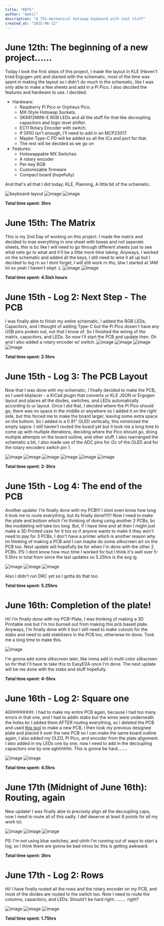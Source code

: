 ```yaml
---
title: "KB75"
author: "Aahil"
description: "A 75% mechanical hotswap keyboard with cool stuff"
created_at: "2025-06-12"
---
```


# June 12th: The beginning of a new project......

Today I took the first steps of this project, I made the layout in KLE (Haven't tried Ergogen yet) and started with the schematic, most of the time was spent in making the layout so I didn't do much in the schematic, like I was only able to make a few sheets and add in a Pi Pico. I also decided the features and hardware to use.
I decided:
- Hardware:
    - Raspberry Pi Pico or Orpheus Pico.
    - MX-Style Hotswap Sockets.
    - SK6812MINI-E RGB LEDs and all the stuff for that like decoupling capacitors and logic level shifter.
    - EC11 Rotary Encoder with switch.
    - If GPIO isn't enough, I'll need to add in an MCP23017.
    - Maybe Type-C PD will be added so all the ICs and port for that.
    - The rest will be decided as we go on
- Features:
    - Hotswappable MX Switches
    - A rotary encoder
    - Per-key RGB
    - Customizable firmware
    - Compact board (hopefully)

 And that's all that I did today; KLE, Planning, A little bit of the schematic.

![keyboard-layout](https://github.com/user-attachments/assets/d0c03b79-9d64-4abb-84ac-26976ad79f7c)
![image](https://github.com/user-attachments/assets/481afb8f-1bab-49a4-8e27-c78268a186cd)
![image](https://github.com/user-attachments/assets/11656e81-6ee1-47f5-9c43-f3877cdc8a9e)

 **Total time spent: 3hrs**

# June 15th: The Matrix

This is my 2nd Day of working on this project. I made the matrix and decided to mae everything in one sheet with boxes and not seperate sheets, this is bc like I will need to go through different sheets just to see what nets go to what and it'll be a little more time taking. Anyways, I worked on the schematic and added all the keys, I still need to wire it all up but I decided to log rn so I dont forget, I will still work rn tho, btw I started at 1AM lol so yeah I haven't slept :(.
![image](https://github.com/user-attachments/assets/317da8b9-bf26-45cf-ba87-7c9fb4c9cfa3)
![image](https://github.com/user-attachments/assets/157af02d-fad2-474a-9e68-1906e1ec2fc9)

**Total time spent: 4.5ish hours**

# June 15th - Log 2: Next Step - The PCB

I was finally able to finish my entire schematic, I added the RGB LEDs, Capacitors, and I thought of adding Type-C but the Pi Pico dosen't have any USB pins proken out, not that I know of. So I finished the wiring of the matrix, capacitors, and LEDs. So now I'll start the PCB and update then. Oh and I also added a rotary encoder w/ switch.
![image](https://github.com/user-attachments/assets/d4771dae-4cad-40f2-95c3-29abeb6d920c)
![image](https://github.com/user-attachments/assets/389ec836-0589-4872-bc26-2cf47997ab9f)
![image](https://github.com/user-attachments/assets/1e47e696-ea9e-4dd3-85bd-d255894640d9)
![image](https://github.com/user-attachments/assets/babf7ec4-75be-433e-854f-468cfa62ccb3)

**Total time spent: 2.5hrs**

# June 15th - Log 3: The PCB Layout

Now that I was done with my schematic, I finally decided to make the PCB, so I used kbplacer - a KiCad plugin that converts ur KLE JSON or Ergogen layout and places all the diodes, switches, and LEDs automatically according to ur layout. Once I did that, I decided where the Pi Pico should go, there was no space in the middle or anywhere so I added it on the right side, but this forced me to make the board larger, leaving some extra space on the bottom. So I added in a 0.91" OLED vertically, this minimized the empty sapce. I still haven't routed the board yet but it took me a long time to come up with multiple itterations, deciding where the Pico should go, doing multiple attempts on the board outline, and other stuff. I also rearranged the schematic a bit, I also made use of the ADC pins for i2c of the OLED and for the rotary encoders switch pin 1.

![image](https://github.com/user-attachments/assets/3510f678-3912-42c6-b52a-2edccb3f8bc9)
![image](https://github.com/user-attachments/assets/650606c4-6272-4dba-aceb-9ccf0a23be55)
![image](https://github.com/user-attachments/assets/c1e5242a-cb5e-462e-9bc5-870e9f5aa79a)
![image](https://github.com/user-attachments/assets/d7729aa8-ae92-4e73-9bd9-f6f40d68b696)
![image](https://github.com/user-attachments/assets/8e03e949-35ec-4323-b7ac-d58c50bf8804)
![image](https://github.com/user-attachments/assets/94c73f89-794d-4c82-af51-2190c69ce6a7)

**Total time spent: 2-3hrs**

# June 15th - Log 4: The end of the PCB

Another update: I'm finally done with my PCB!!! I dont even know how long it took me to route everything, but its finally done!!!!!! Now I need to make the plate and bottom which I'm thinking of doing using another 2 PCBs, bc like moddeling will take too long. But, if I have time and all then I might just make a 3D Printed case for it too so if anyone wants to make it they won't need to pay for 3 PCBs, I don't have a printer which is another reason why im thinking of making a PCB and I can maybe do some silkscreen art on the PCB too. Next update will hopefully be for when I'm done with the other 2 PCBs. PS: I dont know how muc time I worked for but I think it's well over 5-5.5hrs in total from since the last updates so 5.25hrs is the avg ig.

![image](https://github.com/user-attachments/assets/7d586e3a-1665-4772-ba09-a3e87a266d44)
![image](https://github.com/user-attachments/assets/c59140be-ec14-4dbe-b93b-ea4e12e7fb48)
![image](https://github.com/user-attachments/assets/ad84f048-93e9-40df-bd6f-d3790d7a145c)

Also I didn't run DRC yet so I gotta do that too.

**Total time spent: 5.25hrs**

# June 16th: Completion of the plate!

Hi! I'm finally done with my PCB-Plate, I was thinking of making a 3D Printable one but I'm too burned out from making this pcb based plate. Anyways, I'm finally done with it but I still need to make cutouts for the stabs and need to add stabilizers in the PCB too, otherwise Im done. Took me a long time to make this.

![image](https://github.com/user-attachments/assets/02aa2c8f-b81e-4b47-a8e7-89b6662e8c99)

I'm gonna add some silkscreen later, like imma add in multi color silkscreen so for that I'll have to take this to EasyEDA once I'm done. The next update will be me done with the stabs and stuff hopefully.

**Total time spent: 4-5hrs**

# June 16th - Log 2: Square one
AGHHHHHHH. I had to make my entire PCB again, because I had too many errors in that one, and I had to addin stabs but the wires were underneath the holes bc I added them AFTER routing everything, so I deleted the PCB and used [this tool](https://keyboard-tools.xyz/) to make a new PCB, I then took my previous designed plate and placed it over the new PCB so I can make the same board outline again, I also added my OLED, Pi Pico, and encoder from the plate alignment. I also added in my LEDs one by one, now I need to add in the decoupling capacitors one by one aghhhhhh. This is gonna be hard........

![image](https://github.com/user-attachments/assets/2ce033c9-2cc6-443a-8da8-a641fbb2a5f3)
![image](https://github.com/user-attachments/assets/1fb77c14-bc63-4aa7-801a-250dd2291406)

**Total time spent: 4.5hrs**

# June 17th (Midnight of June 16th): Routing, again
New update! I was finally able to precisely align all the decoupling caps, now I need to route all of this sadly. I def deserve at least 8 points for all my work lol.

![image](https://github.com/user-attachments/assets/2159edcf-8726-45b6-8711-4ad5f35f6a3d)
![image](https://github.com/user-attachments/assets/ce26cdc0-cdd9-4a19-9dae-91bac727bbfc)
![image](https://github.com/user-attachments/assets/acc3500d-b110-406b-a630-c32dd51aaa80)

PS: I'm not using blue switches, and uhhh I'm running out of ways to start a log, so I think there are gonna be bad intros bc this is getting awkward.

**Total time spent: 3hrs**

# June 17th - Log 2: Rows 
Hi! I have finally routed all the rows and the rotary encoder on my PCB, and most of the diodes are routed to the switch too. Now I need to route the columns, capacitors, and LEDs. Should't be hard right.......... right?

![image](https://github.com/user-attachments/assets/884a1eeb-ce2d-41a9-84e4-e8ff088eae3c)
![image](https://github.com/user-attachments/assets/8d115abf-2b97-4554-9550-db3f6e57b4e7)
![image](https://github.com/user-attachments/assets/ce5003a6-a69c-4930-95f6-8f06be5274a1)

**Total time spent: 1.75hrs**
